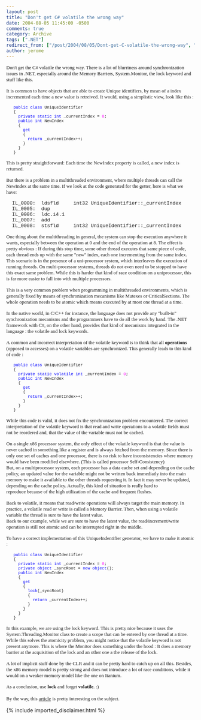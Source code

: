 ```yaml
---
layout: post
title: "Don't get C# volatile the wrong way"
date: 2004-08-05 11:45:00 -0500
comments: true
category: Archive
tags: [".NET"]
redirect_from: ["/post/2004/08/05/Dont-get-C-volatile-the-wrong-way", "/post/2004/08/05/dont-get-c-volatile-the-wrong-way"]
author: jerome
---
```

<!-- more -->
<p>
<font face="Tahoma" size="2">Don&#39;t get the C# volatile the wrong way. There is a lot of blurriness around synchronization issues in .NET, especially around the Memory Barriers, System.Monitor, the lock keyword and stuff like this.</font>
</p>
<p>
<font face="Tahoma" size="2">It is common to have objects that are able to create Unique identifiers, by mean of a index incremented each time a new value is retreived. It would, using a simplistic view, look like this :</font>
</p>
<span style="font-size: 8pt; font-family: sixbyten"><font face="Courier New"><span style="font-size: 8pt; color: blue; font-family: 'Courier New'"><span>&nbsp;&nbsp; </span>public</span><span style="font-size: 8pt; font-family: 'Courier New'"> <span style="color: blue">class</span> UniqueIdentifier</span><span style="font-size: 8pt; font-family: 'Courier New'"><span>&nbsp;&nbsp; <br />
&nbsp;&nbsp; </span></span></font></span><span style="font-size: 8pt; font-family: sixbyten"><font face="Courier New"><span style="font-size: 8pt; font-family: 'Courier New'">{</span><span style="font-size: 8pt; font-family: 'Courier New'"><span>&nbsp;</span><span>&nbsp;&nbsp;</span><span>&nbsp;&nbsp;<br />
&nbsp;&nbsp;&nbsp;&nbsp; </span></span></font></span><span style="font-size: 8pt; font-family: sixbyten"><font face="Courier New"><span style="font-size: 8pt; font-family: 'Courier New'"><span style="color: blue">private</span> <span style="color: blue">static</span> <span style="color: blue">int</span> _currentIndex = <span style="color: fuchsia">0</span>;</span><span style="font-size: 8pt; font-family: 'Courier New'"><span><br />
&nbsp;&nbsp;&nbsp;&nbsp; </span></span><span style="font-size: 8pt; font-family: 'Courier New'"><span style="color: blue">public</span> <span style="color: blue">int</span> NewIndex<br />
</span><span style="font-size: 8pt; font-family: 'Courier New'"><span>&nbsp;&nbsp;</span><span>&nbsp;&nbsp;&nbsp;</span>{</span><span style="font-size: 8pt; font-family: 'Courier New'"><span>&nbsp;&nbsp; </span><span>&nbsp;&nbsp;&nbsp;</span><span>&nbsp;&nbsp;&nbsp;<br />
&nbsp;&nbsp;&nbsp;&nbsp;&nbsp;&nbsp; </span><span style="color: blue">get</span>&nbsp;</span><span style="font-size: 8pt; font-family: 'Courier New'"><span>&nbsp;&nbsp;&nbsp;</span><span>&nbsp;&nbsp;&nbsp;</span><span>&nbsp;&nbsp;<br />
&nbsp;&nbsp;&nbsp;&nbsp;&nbsp;&nbsp;&nbsp;</span>{</span><span style="font-size: 8pt; font-family: 'Courier New'"><span><br />
&nbsp;&nbsp;&nbsp;&nbsp;&nbsp;&nbsp;&nbsp;&nbsp; </span><span style="color: blue">return</span> _currentIndex++;<br />
&nbsp;&nbsp;&nbsp;&nbsp;&nbsp;&nbsp; </span><span style="font-size: 8pt; font-family: 'Courier New'">}<br />
</span><span style="font-size: 8pt; font-family: 'Courier New'"><span>&nbsp;&nbsp;</span><span>&nbsp;&nbsp;&nbsp;</span>}<br />
</span><span style="font-size: 8pt; font-family: 'Courier New'"><span>&nbsp;&nbsp; </span>}</span></font></span><span style="font-size: 8pt; font-family: sixbyten"><font face="Courier New"></font></span> 
<p>
<font face="Tahoma" size="2">This is pretty straightforward: Each time the NewIndex property is called, a new index is returned.</font>
</p>
<p>
<font face="Tahoma" size="2">But there is a problem in a multithreaded environment, where multiple threads can call the NewIndex at the same time. If we look at the code generated for the getter, here is what we have:</font>
</p>
<p>
<font face="Courier New" size="2">&nbsp; IL_0000:&nbsp; ldsfld&nbsp;&nbsp;&nbsp;&nbsp; int32 UniqueIdentifier::_currentIndex<br />
&nbsp; IL_0005:&nbsp; dup<br />
&nbsp; IL_0006:&nbsp; ldc.i4.1<br />
&nbsp; IL_0007:&nbsp; add<br />
&nbsp; IL_0008:&nbsp; stsfld&nbsp;&nbsp;&nbsp;&nbsp; int32 UniqueIdentifier::_currentIndex</font>
</p>
<p>
<font face="Tahoma" size="2">One thing about the multithreading in general, the system can stop the execution anywhere it wants, especially between the operation at 0 and the end of the operation at 8. The effect is pretty obvious : If during this stop time, some other thread executes that same piece of code, each thread ends up with the same &quot;new&quot; index, each one incrementing from the same index. This scenario is in the presence of a uni-processor system, which interleaves the execution of running threads. On multi-processor systems, threads do not even need to be stopped to have this exact same problem. While this is harder that kind of race condition on a uniprocessor, this is far more easier to fall into with multiple processors.</font>
</p>
<p>
<font face="Tahoma" size="2">This is a very common problem when programming in multithreaded environments, which is generally fixed by means of synchronization mecanisms like Mutexes or CriticalSections. The whole operation needs to be atomic which&nbsp;means executed by at most one thread at a time.</font>
</p>
<p>
<font face="Tahoma" size="2">In the native world, in C/C++ for instance, the language does not provide any &quot;built-in&quot; synchronization mecanisms and the programmers have to do all the work by hand. The .NET framework with C#, on the other hand, provides that kind of mecanisms integrated in the language : the volatile and lock keywords.</font>
</p>
<p>
<font face="Tahoma" size="2">A&nbsp;common and incorrect&nbsp;interpretation of the volatile keyword is to think that all <strong>operations</strong> (opposed to&nbsp;accesses)&nbsp;on a volatile variables are synchronized. This generally leads to this kind of code :</font>
</p>
<span style="font-size: 8pt; color: blue; font-family: 'Courier New'"><span>&nbsp;&nbsp; </span>public</span><span style="font-size: 8pt; font-family: 'Courier New'"> <span style="color: blue">class</span> UniqueIdentifier</span><span style="font-size: 8pt; font-family: 'Courier New'"><span><br />
&nbsp;&nbsp; </span>{<br />
&nbsp;&nbsp;&nbsp;&nbsp; </span><span style="font-size: 8pt; font-family: 'Courier New'"><span style="color: blue">private</span> <span style="color: blue">static</span> <span style="color: blue">volatile</span> <span style="color: blue">int</span> _currentIndex = <span style="color: fuchsia">0</span>;</span><span style="font-size: 8pt; font-family: 'Courier New'"><span><br />
&nbsp;&nbsp;&nbsp;&nbsp; </span></span><span style="font-size: 8pt; font-family: 'Courier New'"><span style="color: blue">public</span> <span style="color: blue">int</span> NewIndex<br />
&nbsp;&nbsp;&nbsp;&nbsp; </span><span style="font-size: 8pt; font-family: 'Courier New'">{</span><span style="font-size: 8pt; font-family: 'Courier New'"><span><br />
&nbsp;&nbsp;&nbsp;&nbsp;&nbsp;&nbsp; </span><span style="color: blue">get</span><br />
&nbsp;&nbsp;&nbsp;&nbsp;&nbsp;&nbsp;&nbsp;</span><span style="font-size: 8pt; font-family: 'Courier New'">{</span><span style="font-size: 8pt; font-family: 'Courier New'"><span><br />
&nbsp;&nbsp;&nbsp;&nbsp;&nbsp;&nbsp;&nbsp;&nbsp; </span><span style="color: blue">return</span> _currentIndex++;<br />
&nbsp;&nbsp;&nbsp;&nbsp;&nbsp;&nbsp; </span><span style="font-size: 8pt; font-family: 'Courier New'">}<br />
&nbsp;&nbsp;&nbsp;&nbsp;&nbsp;</span><span style="font-size: 8pt; font-family: 'Courier New'">}</span><span style="font-size: 8pt; font-family: 'Courier New'"><span><br />
&nbsp;&nbsp; </span>}</span><span style="font-family: 'Courier New'"></span> 
<p>
<font face="Tahoma" size="2">While this code is valid, it does not fix the synchronization problem encountered. The correct interpretation of the volatile keyword is that read and write operations to a volatile fields must not be reordered and, that the value of the variable must not be cached. </font>
</p>
<p>
<font face="Tahoma" size="2">On a single x86 processor system, the only effect of the volatile keyword is that the value is never cached in something like a register and is always fetched from the memory. Since there is only one set of&nbsp;caches and one processor, there is no risk to have inconsistencies where memory would have been modified elsewhere. (This is called processor Self-Consistency)<br />
</font><font face="Tahoma" size="2">But, on a multiprocessor system, each processor has a data cache set&nbsp;and depending on the cache policy, an updated value for the variable might not be written back immediatly into the main memory to&nbsp;make it available to the other&nbsp;threads requesting it. In fact it may never be updated, depending on the cache policy. Actually, this kind of situation is really hard to reproduce&nbsp;because of the high utilization of the cache and frequent flushes.</font>
</p>
<p>
<font face="Tahoma" size="2">Back to volatile, it means that read/write operations will always target the main memory. In practice, a volatile read or write is called a Memory Barrier. Then, when using a volatile variable&nbsp;the thread&nbsp;is&nbsp;sure to have the latest value. <br />
Back to our example, while we are sure to have the latest value, the read/increment/write operation is still not atomic and can be interrupted right in the middle.</font>
</p>
<p>
<font face="Tahoma" size="2">To have a correct implementation of this UniqueIndentifier generator, we have to make it atomic :</font>
</p>
<span style="font-size: 8pt; color: blue; font-family: 'Courier New'"><span>&nbsp;</span><span>&nbsp; </span>public</span><span style="font-size: 8pt; font-family: 'Courier New'"> <span style="color: blue">class</span> UniqueIdentifier</span><span style="font-size: 8pt; color: blue; font-family: 'Courier New'"><span><br />
&nbsp;&nbsp; </span></span><span style="font-size: 8pt; font-family: 'Courier New'">{</span><span style="font-size: 8pt; color: blue; font-family: 'Courier New'"><span><br />
&nbsp;&nbsp;&nbsp;&nbsp; </span></span><span style="font-size: 8pt; font-family: 'Courier New'"><span style="color: blue">private</span> <span style="color: blue">static</span> <span style="color: blue">int</span> _currentIndex = <span style="color: fuchsia">0</span>;</span><span style="font-size: 8pt; color: blue; font-family: 'Courier New'"><span><br />
&nbsp;&nbsp;&nbsp;&nbsp; </span></span><span style="font-size: 8pt; font-family: 'Courier New'"><span style="color: blue">private</span> <span style="color: blue">object</span> _syncRoot = <span style="color: blue">new</span> <span style="color: blue">object</span>();</span><span style="font-size: 8pt; color: blue; font-family: 'Courier New'"><span><br />
&nbsp;&nbsp;&nbsp;&nbsp; </span></span><span style="font-size: 8pt; font-family: 'Courier New'"><span style="color: blue">public</span> <span style="color: blue">int</span> NewIndex </span><span style="font-size: 8pt; color: blue; font-family: 'Courier New'"><span><br />
&nbsp;&nbsp;&nbsp;&nbsp; </span></span><span style="font-size: 8pt; font-family: 'Courier New'">{</span><span style="font-size: 8pt; color: blue; font-family: 'Courier New'"><span><br />
&nbsp;&nbsp;&nbsp;&nbsp;&nbsp;&nbsp; </span></span><span style="font-size: 8pt; font-family: 'Courier New'"><span style="color: blue">get</span><br />
&nbsp;&nbsp;&nbsp;&nbsp;&nbsp;&nbsp; </span><span style="font-size: 8pt; font-family: 'Courier New'">{</span><span style="font-size: 8pt; font-family: 'Courier New'"><span><br />
&nbsp;&nbsp;&nbsp;&nbsp;&nbsp;&nbsp;&nbsp;&nbsp; </span><span style="color: blue">lock</span>(_syncRoot)</span><span style="font-size: 8pt; font-family: 'Courier New'"><span><br />
&nbsp;&nbsp;&nbsp;&nbsp;&nbsp;&nbsp;&nbsp;&nbsp;&nbsp;</span>{</span><span style="font-size: 8pt; font-family: 'Courier New'"><span><br />
&nbsp;&nbsp;&nbsp;&nbsp;&nbsp;&nbsp;&nbsp;&nbsp;&nbsp;&nbsp; </span><span style="color: blue">return</span> _currentIndex++;</span><span style="font-size: 8pt; font-family: 'Courier New'"><span><br />
&nbsp;&nbsp;&nbsp;&nbsp;&nbsp;&nbsp;&nbsp;&nbsp;&nbsp;</span>}</span><span style="font-size: 8pt; font-family: 'Courier New'"><span><br />
&nbsp;&nbsp;&nbsp;&nbsp;&nbsp;&nbsp; </span>}</span><span style="font-size: 8pt; font-family: 'Courier New'"><span><br />
&nbsp;&nbsp;&nbsp;&nbsp;&nbsp;</span>}</span><span style="font-size: 8pt; color: blue; font-family: 'Courier New'"><span><br />
&nbsp;&nbsp; </span></span><span style="font-size: 8pt; font-family: 'Courier New'">}</span><span style="font-family: 'Courier New'"></span> 
<p>
<font face="Tahoma" size="2">In this example, we are using the lock keyword. This is pretty nice because it uses the System.Threading.Monitor class to create a scope that can be entered by one thread at a time. </font><font face="Tahoma" size="2">While this solves the atomicity problem, you might notice that the volatile keyword is not present anymore. This is where the Monitor does something under the hood : It does a memory barrier at the acquisition of the lock and an other one a the release of the lock.</font>
</p>
<p>
<font face="Tahoma" size="2">A lot of implicit stuff done by the CLR and it can be pretty hard to catch up on all this. Besides, the x86 memory model is pretty strong and does&nbsp;not introduce a lot of race conditions, while it would on a weaker memory model like the <font face="Tahoma" size="2"></font>one on Itanium.</font>
</p>
<p>
<font face="Tahoma" size="2">As a conclusion,&nbsp;use <strong>lock</strong> and forget <strong>volatile</strong>. :)</font>
</p>
<p>
<font face="Tahoma" size="2">By the way, this </font><a href="http://www.yoda.arachsys.com/csharp/multithreading.html"><font face="Tahoma" size="2">article</font></a>&nbsp;<font face="Tahoma" size="2">is pretty interesting on the subject.</font>
</p>

{% include imported_disclaimer.html %}
